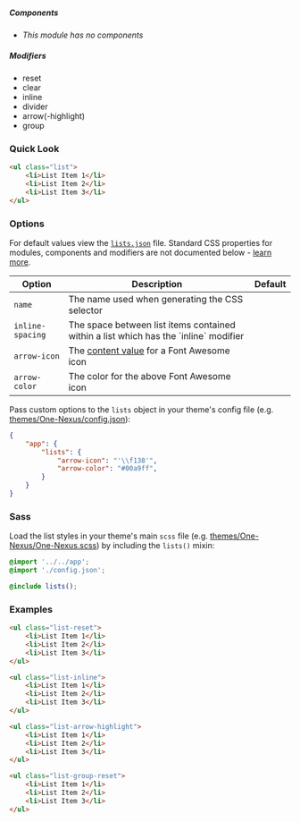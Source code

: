##### Components

* _This module has no components_

##### Modifiers

* reset
* clear
* inline
* divider
* arrow(-highlight)
* group

### Quick Look

```html
<ul class="list">
    <li>List Item 1</li>
    <li>List Item 2</li>
    <li>List Item 3</li>
</ul>
```

### Options

For default values view the [`lists.json`](lists.json) file. Standard CSS properties for modules, components and modifiers are not documented below - [learn more](https://github.com/esr360/Synergy/wiki/Configuring-a-Module#pass-custom-css-to-modules).

<table class="table">
    <thead>
        <tr>
            <th>Option</th>
            <th>Description</th>
            <th>Default</th>
        </tr>
    </thead>
    <tbody>
        <tr>
            <td><code>name</code></td>
            <td>The name used when generating the CSS selector</td>
        </tr>
        <tr>
            <td><code>inline-spacing</code></td>
            <td>The space between list items contained within a list which has the `inline` modifier</td>
        </tr>
        <tr>
            <td><code>arrow-icon</code></td>
            <td>The <a href="http://astronautweb.co/snippet/font-awesome/" target="blank">content value</a> for a Font Awesome icon</td>
        </tr>
        <tr>
            <td><code>arrow-color</code></td>
            <td>The color for the above Font Awesome icon</td>
        </tr>
    </tbody>
</table>

Pass custom options to the `lists` object in your theme's config file (e.g. [themes/One-Nexus/config.json](../../../themes/One-Nexus/config.json)):

```json
{
    "app": {
        "lists": {
            "arrow-icon": "'\\f138'",
            "arrow-color": "#00a9ff",
        }
    }
}
```

### Sass

Load the list styles in your theme's main `scss` file (e.g. [themes/One-Nexus/One-Nexus.scss](../../../themes/One-Nexus/One-Nexus.scss)) by including the `lists()` mixin:

```scss
@import '../../app';
@import './config.json';

@include lists();
```

### Examples

```html
<ul class="list-reset">
    <li>List Item 1</li>
    <li>List Item 2</li>
    <li>List Item 3</li>
</ul>
```

```html
<ul class="list-inline">
    <li>List Item 1</li>
    <li>List Item 2</li>
    <li>List Item 3</li>
</ul>
```

```html
<ul class="list-arrow-highlight">
    <li>List Item 1</li>
    <li>List Item 2</li>
    <li>List Item 3</li>
</ul>
```

```html
<ul class="list-group-reset">
    <li>List Item 1</li>
    <li>List Item 2</li>
    <li>List Item 3</li>
</ul>
```